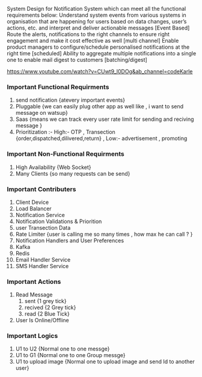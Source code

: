 System Design for Notification System which can meet all the functional requirements below:
Understand system events from various systems in organisation that are happening for users based on data changes, user’s actions, etc. and interpret and deliver actionable messages [Event Based]
Route the alerts, notifications to the right channels to ensure right engagement and make it cost effective as well [multi channel]
Enable product managers to configure/schedule personalised notifications at the right time [scheduled]
Ability to aggregate multiple notifications into a single one to enable mail digest to customers [batching/digest]


https://www.youtube.com/watch?v=CUwt9_l0DOg&ab_channel=codeKarle


### Important Functional Requirments
1. send notification {atevery important events}
2. Pluggable {we can easily plug other app as well like , i want to send message on watsup}
3. Saas {means we can track every user rate limit for sending and reciving message }
4. Prioritization :- High:- OTP , Transection {order,dispatched,dilivered,return} , Low:- advertisement , promoting 

### Important Non-Functional Requirments
1. High Availability {Web Socket}
2. Many Clients {so many requests can be send}

### Important Contributers
1. Client Device
3. Load Balancer 
4. Notification Service 
5. Notification Validations & Priorition  
6. user Transection Data 
7. Rate Limiter {user is calling me so many times , how max he can call ? }
8. Notification Handlers and User Preferences 
9. Kafka 
10. Redis 
11. Email Handler Service 
12. SMS Handler Service 


### Important Actions
1. Read Message 
   1. sent {1 grey tick}
   2. recived {2 Grey tick}
   3. read {2 Blue Tick}
2. User Is Online/Offline 

### Important Logics
1. U1 to U2 {Normal one to one messge}
2. U1 to G1 {Normal one to one Group messge}
2. U1 to upload image {Normal one to upload image and send Id to another user}

